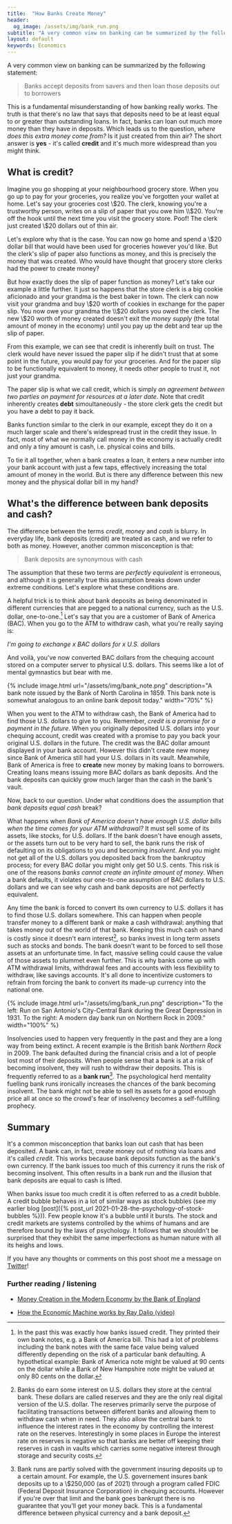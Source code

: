 ```yaml
---
title:  "How Banks Create Money"
header:
  og_image: /assets/img/bank_run.png
subtitle: "A very common view on banking can be summarized by the following statement: Banks accept deposits from savers and then loan those deposits out to borrowers. This is a fundamental misunderstanding of how banking really works."
layout: default
keywords: Economics
---
```


A very common view on banking can be summarized by the following statement:

>Banks accept deposits from savers and then loan those deposits out to borrowers

This is a fundamental misunderstanding of how banking really works. The truth is that there's no law that says that deposits need to be at least equal to or greater than outstanding loans. In fact, banks can loan out much more money than they have in deposits.  Which leads us to the question, *where does this extra money come from?* Is it just created from thin air? The short answer is **yes** - it's called **credit** and it's much more widespread than you might think.

## What is credit?

Imagine you go shopping at your neighbourhood grocery store. When you go up to pay for your groceries, you realize you've forgotten your wallet at home. Let's say your groceries cost \\$20. The clerk, knowing you're a trustworthy person, writes on a slip of paper that you owe him \\$20. You're off the hook until the next time you visit the grocery store. Poof! The clerk just created \\$20 dollars out of thin air.


Let's explore why that is the case. You can now go home and spend a \\$20 dollar bill that would have been used for groceries however you'd like. But the clerk's slip of paper also functions as money, and this is precisely the money that was created. Who would have thought that grocery store clerks had the power to create money?


But how exactly does the slip of paper function as money? Let's take our example a little further. It just so happens that the store clerk is a big cookie aficionado and your grandma is the best baker in town. The clerk can now visit your grandma and buy \\$20 worth of cookies in exchange for the paper slip. You now owe your grandma the \\$20 dollars you owed the clerk. The new \\$20 worth of money created doesn't exit the *money supply* (the total amount of money in the economy) until you pay up the debt and tear up the slip of paper.


From this example, we can see that credit is inherently built on trust. The clerk would have never issued the paper slip if he didn't trust that at some point in the future, you would pay for your groceries. And for the paper slip to be functionally equivalent to money, it needs other people to trust it, not just your grandma.


The paper slip is what we call credit, which is simply *an agreement between two parties on payment for resources at a later date*. Note that credit inherently creates **debt** simoultaneously - the store clerk gets the credit but you have a debt to pay it back.


Banks function similar to the clerk in our example, except they do it on a much larger scale and there's widespread trust in the credit they issue. In fact, most of what we normally call money in the economy is actually credit and only a tiny amount is cash, i.e. physical coins and bills.


To tie it all together, when a bank creates a loan, it enters a new number into your bank account with just a few taps, effectively increasing the total amount of money in the world. But is there any difference between this new money and the physical dollar bill in my hand?


## What's the difference between bank deposits and cash?

The difference between the terms *credit*, *money* and *cash* is blurry. In everyday life, bank deposits (credit) are treated as cash, and we refer to both as money. However, another common misconception is that:

> Bank deposits are synonymous with cash

The assumption that these two terms are *perfectly equivalent* is erroneous, and although it is generally true this assumption breaks down under extreme conditions. Let's explore what these conditions are.

A helpful trick is to think about bank deposits as being denominated in different currencies that are pegged to a national currency, such as the U.S. dollar, one-to-one.[^banktrust] Let's say that you are a customer of Bank of America (BAC). When you go to the ATM to withdraw cash, what you're really saying is:


*I'm going to exchange x BAC dollars for x U.S. dollars*


And voilà, you've now converted BAC dollars from the chequing account stored on a computer server to physical U.S. dollars. This seems like a lot of mental gymnastics but bear with me.


{% include image.html url="/assets/img/bank_note.png" description="A bank note issued by the Bank of North Carolina in 1859. This bank note is somewhat analogous to an online bank deposit today." width="70%" %}


When you went to the ATM to withdraw cash, the Bank of America had to find those U.S. dollars to give to you. Remember, *credit is a promise for a payment in the future*. When you originally deposited U.S. dollars into your chequing account, credit was created with a promise to pay you back your original U.S. dollars in the future. The credit was the BAC dollar amount displayed in your bank account. However this didn't create new money since Bank of America still had your U.S. dollars in its vault. Meanwhile, Bank of America is free to **create** new money by making loans to borrowers. Creating loans means issuing more BAC dollars as bank deposits. And the bank deposits can quickly grow much larger than the cash in the bank's vault. 




Now, back to our question. Under what conditions does the assumption that *bank deposits equal cash* break?

What happens when *Bank of America doesn't have enough U.S. dollar bills when the time comes for your ATM withdrawal?* It must sell some of its assets, like stocks, for U.S. dollars. If the bank doesn't have enough assets, or the assets turn out to be very hard to sell, the bank runs the risk of defaulting on its obligations to you and becoming *insolvent*. And you might not get all of the U.S. dollars you deposited back from the bankruptcy process; for every BAC dollar you might only get 50 U.S. cents. This risk is one of the reasons *banks cannot create an infinite amount of money*. When a bank defaults, it violates our one-to-one assumption of BAC dollars to U.S. dollars and we can see why cash and bank deposits are not perfectly equivalent.

Any time the bank is forced to convert its own currency to U.S. dollars it has to find those U.S. dollars somewhere. This can happen when people transfer money to a different bank or make a cash withdrawal: anything that takes money out of the world of that bank. Keeping this much cash on hand is costly since it doesn't earn interest[^centralbank], so banks invest in long term assets such as stocks and bonds. The bank doesn't want to be forced to sell those assets at an unfortunate time. In fact, massive selling could cause the value of those assets to plummet even further. This is why banks come up with ATM withdrawal limits, withdrawal fees and accounts with less flexibility to withdraw, like savings accounts. It's all done to incentivize customers to refrain from forcing the bank to convert its made-up currency into the national one.


{% include image.html url="/assets/img/bank_run.png" description="To the left: Run on San Antonio's City-Central Bank during the Great Depression in 1931. To the right: A modern day bank run on Northern Rock in 2009." width="100%" %}

Insolvencies used to happen very frequently in the past and they are a long way from being extinct. A recent example is the British bank *Northern Rock* in 2009. The bank defaulted during the financial crisis and a lot of people lost most of their deposits. When people sense that a bank is at a risk of becoming insolvent, they will rush to withdraw their deposits. This is frequently referred to as a **bank run**[^fdic]. The psychological herd mentality fuelling bank runs ironically increases the chances of the bank becoming insolvent. The bank might not be able to sell its assets for a good enough price all at once so the crowd's fear of insolvency becomes a self-fulfilling prophecy.



## Summary 

It's a common misconception that banks loan out cash that has been deposited. A bank can, in fact, create money out of nothing via loans and it's called *credit*. This works because bank deposits function as the bank's own currency. If the bank issues too much of this currency it runs the risk of becoming insolvent. This often results in a bank run and the illusion that bank deposits are equal to cash is lifted.

When banks issue too much credit it is often referred to as a credit bubble. A credit bubble behaves in a lot of similar ways as stock bubbles (see my earlier blog [post]({% post_url 2021-01-28-the-psychology-of-stock-bubbles %})). Few people know it's a bubble until it bursts. The stock and credit markets are systems controlled by the whims of humans and are therefore bound by the laws of psychology. It follows that we shouldn't be surprised that they exhibit the same imperfections as human nature with all its heighs and lows.

 
If you have any thoughts or comments on this post shoot me a message on [Twitter](https://twitter.com/halldorb)!


### Further reading / listening
* [Money Creation in the Modern Economy by the Bank of England](https://www.bankofengland.co.uk/-/media/boe/files/quarterly-bulletin/2014/money-creation-in-the-modern-economy.pdf)

* [How the Economic Machine works by Ray Dalio (video)](https://www.youtube.com/watch?v=PHe0bXAIuk0)



[^banktrust]: In the past this was exactly how banks issued credit. They printed their own bank notes, e.g. a Bank of America bill. This had a lot of problems including the bank notes with the same face value being valued differently depending on the risk of a particular bank defaulting. A hypothetical example: Bank of America note might be valued at 90 cents on the dollar while a Bank of New Hampshire note might be valued at only 80 cents on the dollar. 


[^centralbank]: Banks do earn some interest on U.S. dollars they store at the central bank. These dollars are called reserves and they are the only real digital version of the U.S. dollar. The reserves primarily serve the purpose of facilitating transactions between different banks and allowing them to withdraw cash when in need. They also allow the central bank to influence the interest rates in the economy by controlling the interest rate on the reserves. Interestingly in some places in Europe the interest rate on reserves is negative so that banks are better off keeping their reserves in cash in vaults which carries some negative interest through storage and security costs. 


[^fdic]: Bank runs are partly solved with the government insuring deposits up to a certain amount. For example, the U.S. governement insures bank deposits up to a \\$250,000 (as of 2021) through a program called FDIC (Federal Deposit Insurance Corporation) in chequing accounts. However if you're over that limit and the bank goes bankrupt there is no guarantee that you'll get your money back. This is a fundamental difference between physical currency and a bank deposit. 




